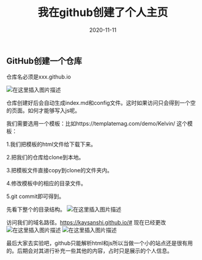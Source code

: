 ﻿---
layout: post
title:  "我在github创建了个人主页"
date:   2020-11-11
desc: "我在github创建了个个人主页"
keywords: "我在github，创建了，个个人主页"
categories: [blog]
tags: [Jalpc,Jekyll]
icon: icon-html，icon-java
---



## GitHub创建一个仓库



仓库名必须是xxx.github.io

![在这里插入图片描述](https://img-blog.csdnimg.cn/20201004190639853.png?x-oss-process=image/watermark,type_ZmFuZ3poZW5naGVpdGk,shadow_10,text_aHR0cHM6Ly9ibG9nLmNzZG4ubmV0L3FxXzM3MjU2ODk2,size_16,color_FFFFFF,t_70#pic_center)

仓库创建好后会自动生成index.md和config文件。这时如果访问只会得到一个空的页面。如何才能够写入js呢。

我们需要选用一个模板：比如https://templatemag.com/demo/Kelvin/ 这个模板：

1.我们把模板的html文件给下载下来。

2.把我们的仓库给clone到本地。

3.把模板文件直接copy到clone的文件夹内。

4.修改模板中的相应的目录文件。

5.git commit即可得到。

先看下整个的目录结构。
![在这里插入图片描述](https://img-blog.csdnimg.cn/20201004191148764.png?x-oss-process=image/watermark,type_ZmFuZ3poZW5naGVpdGk,shadow_10,text_aHR0cHM6Ly9ibG9nLmNzZG4ubmV0L3FxXzM3MjU2ODk2,size_16,color_FFFFFF,t_70#pic_center)

访问我们的域名路径。https://kaysanshi.github.io/# 现在已经更改
![在这里插入图片描述](https://img-blog.csdnimg.cn/20201004191250292.png?x-oss-process=image/watermark,type_ZmFuZ3poZW5naGVpdGk,shadow_10,text_aHR0cHM6Ly9ibG9nLmNzZG4ubmV0L3FxXzM3MjU2ODk2,size_16,color_FFFFFF,t_70#pic_center)
![在这里插入图片描述](https://img-blog.csdnimg.cn/20201004191313854.png?x-oss-process=image/watermark,type_ZmFuZ3poZW5naGVpdGk,shadow_10,text_aHR0cHM6Ly9ibG9nLmNzZG4ubmV0L3FxXzM3MjU2ODk2,size_16,color_FFFFFF,t_70#pic_center)



最后大家去实验吧，github只能解析html和js所以当做一个小的站点还是很有用的。后期会对其进行补充一些其他的内容，占时只是展示的个人信息。